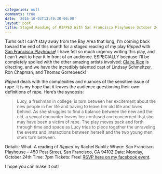 ```yaml
---
categories: null
comments: true
date: '2016-10-03T13:49:30-06:00'
layout: post
title: Staged Reading of RIPPED With San Francisco Playhouse October 24th at 7pm
---
```


Turns out I can't stay away from the Bay Area that long, I'm coming back toward the end of this month for a staged reading of my play *Ripped* with [San Francisco Playhouse](http://sfplayhouse.org/sfph/)! I have felt so much urgency writing this play, and I can't wait to hear it in front of an audience. ESPECIALLY because I'll be completely spoiled with the other amazing artists involved; [Claire Rice](http://claireannrice.blogspot.com/) is directing, and we have the incredibly talented cast of Lindsay Schmeltzer, Ron Chapman, and Thomas Gorrebeeck!

*Ripped* deals with the complexities and nuances of the sensitive issue of rape. It is my hope that it leaves the audience questioning their own definitions of rape. Here’s the synopsis:      
                                              
>Lucy, a freshman in college, is torn between her excitement about the new people in her life and having to leave her old life and loves behind. As she struggles to find a balance between the new and the old, a sexual encounter leaves her confused and concerned that she may have been a victim of rape. The play moves back and forth through time and space as Lucy tries to piece together the unraveling the events and interactions between herself and the two young men she’s torn between.

Details:
What: A reading of *Ripped* by Rachel Bublitz
Where: San Francisco Playhouse – 450 Post Street, San Francisco, CA 94102
Date: Monday, October 24th
Time: 7pm
Tickets: Free! [RSVP here on my facebook event](https://www.facebook.com/events/550626561799600/).

I hope you can make it out!